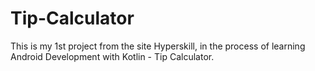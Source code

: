 # Tip-Calculator
This is my 1st project from the site Hyperskill, in the process of learning Android Development with Kotlin - Tip Calculator.
